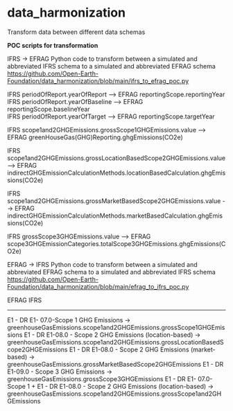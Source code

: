 # data_harmonization
Transform data between different data schemas


**POC scripts for transformation**

IFRS -> EFRAG
Python code to transform between a simulated and abbreviated IFRS schema to a simulated and abbreviated EFRAG schema
https://github.com/Open-Earth-Foundation/data_harmonization/blob/main/ifrs_to_efrag_poc.py

IFRS periodOfReport.yearOfReport            -->  EFRAG reportingScope.reportingYear  
IFRS periodOfReport.yearOfBaseline          -->  EFRAG reportingScope.baselineYear  
IFRS periodOfReport.yearOfTarget            -->  EFRAG reportingScope.targetYear  

IFRS scope1and2GHGEmissions.grossScope1GHGEmissions.value           -->  EFRAG greenHouseGas(GHG)Reporting.ghgEmissions(CO2e)  

IFRS scope1and2GHGEmissions.grossLocationBasedScope2GHGEmissions.value   -->  EFRAG indirectGHGEmissionCalculationMethods.locationBasedCalculation.ghgEmissions(CO2e)  

IFRS scope1and2GHGEmissions.grossMarketBasedScope2GHGEmissions.value   -->  EFRAG indirectGHGEmissionCalculationMethods.marketBasedCalculation.ghgEmissions(CO2e)  

IFRS grossScope3GHGEmissions.value     -->  EFRAG scope3GHGEmissionCategories.totalScope3GHGEmissions.ghgEmissions(CO2e)  




EFRAG -> IFRS
Python code to transform between a simulated and abbreviated EFRAG schema to a simulated and abbreviated IFRS schema
https://github.com/Open-Earth-Foundation/data_harmonization/blob/main/efrag_to_ifrs_poc.py

EFRAG                                          IFRS
-----                                          ----

E1 - DR E1- 07.0-Scope 1 GHG Emissions    ->    greenhouseGasEmissions.scope1and2GHGEmissions.grossScope1GHGEmissions
E1 - DR E1-08.0 - Scope 2 GHG Emissions (location-based) -> greenhouseGasEmissions.scope1and2GHGEmissions.grossLocationBasedScope2GHGEmissions
E1 - DR E1-08.0 - Scope 2 GHG Emissions (market-based)  -> greenhouseGasEmissions.grossMarketBasedScope2GHGEmissions
E1 - DR E1-09.0 - Scope 3 GHG Emissions  ->    greenhouseGasEmissions.grossScope3GHGEmissions
E1 - DR E1- 07.0-Scope 1 + E1 - DR E1-08.0 - Scope 2 GHG Emissions (location-based) -> greenhouseGasEmissions.scope1and2GHGEmissions.grossScope1and2GHGEmissions






